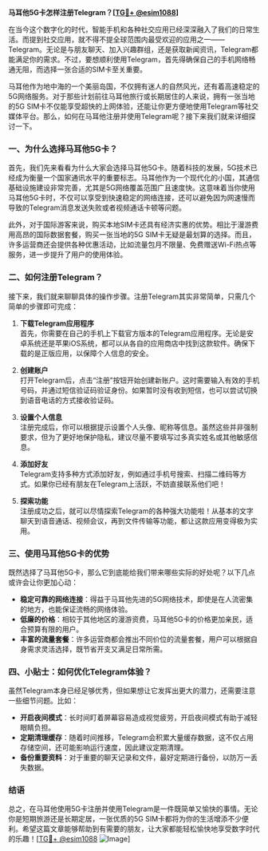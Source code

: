 **马耳他5G卡怎样注册Telegram？[[TG💪+ @esim1088](https://t.me/s/esim1088)]**

在当今这个数字化的时代，智能手机和各种社交应用已经深深融入了我们的日常生活。而提到社交应用，就不得不提全球范围内最受欢迎的应用之一——Telegram。无论是与朋友聊天、加入兴趣群组，还是获取新闻资讯，Telegram都能满足你的需求。不过，要想顺利使用Telegram，首先得确保自己的手机网络畅通无阻，而选择一张合适的SIM卡至关重要。

马耳他作为地中海的一个美丽岛国，不仅拥有迷人的自然风光，还有着高速稳定的5G网络服务。对于那些计划前往马耳他旅行或长期居住的人来说，拥有一张当地的5G SIM卡不仅能享受超快的上网体验，还能让你更方便地使用Telegram等社交媒体平台。那么，如何在马耳他注册并使用Telegram呢？接下来我们就来详细探讨一下。

### 一、为什么选择马耳他5G卡？

首先，我们先来看看为什么大家会选择马耳他5G卡。随着科技的发展，5G技术已经成为衡量一个国家通讯水平的重要标志。马耳他作为一个现代化的小国，其通信基础设施建设非常完善，尤其是5G网络覆盖范围广且速度快。这意味着当你使用马耳他5G卡时，不仅可以享受到快速稳定的网络连接，还可以避免因为网速慢而导致的Telegram消息发送失败或者视频通话卡顿等问题。

此外，对于国际游客来说，购买本地SIM卡还具有经济实惠的优势。相比于漫游费用高昂的国际数据套餐，购买一张当地的5G SIM卡无疑是最划算的选择。而且，许多运营商还会提供各种优惠活动，比如流量包月不限量、免费赠送Wi-Fi热点等服务，进一步提升了用户的使用体验。

### 二、如何注册Telegram？

接下来，我们就来聊聊具体的操作步骤。注册Telegram其实非常简单，只需几个简单的步骤即可完成：

1. **下载Telegram应用程序**  
   首先，你需要在自己的手机上下载官方版本的Telegram应用程序。无论是安卓系统还是苹果iOS系统，都可以从各自的应用商店中找到这款软件。确保下载的是正版应用，以保障个人信息的安全。

2. **创建账户**  
   打开Telegram后，点击“注册”按钮开始创建新账户。这时需要输入有效的手机号码，并通过短信验证码验证身份。如果暂时没有收到短信，也可以尝试切换到语音电话的方式接收验证码。

3. **设置个人信息**  
   注册完成后，你可以根据提示设置个人头像、昵称等信息。虽然这些并非强制要求，但为了更好地保护隐私，建议尽量不要填写过多真实姓名或其他敏感信息。

4. **添加好友**  
   Telegram支持多种方式添加好友，例如通过手机号搜索、扫描二维码等方式。如果你已经有朋友在Telegram上活跃，不妨直接联系他们吧！

5. **探索功能**  
   注册成功之后，就可以尽情探索Telegram的各种强大功能啦！从基本的文字聊天到语音通话、视频会议，再到文件传输等功能，都让这款应用变得极为实用。

### 三、使用马耳他5G卡的优势

既然选择了马耳他5G卡，那么它到底能给我们带来哪些实际的好处呢？以下几点或许会让你更加心动：

- **稳定可靠的网络连接**：得益于马耳他先进的5G网络技术，即使是在人流密集的地方，也能保证流畅的网络体验。
- **低廉的价格**：相较于其他地区的漫游资费，马耳他5G卡的价格更加亲民，适合预算有限的用户。
- **丰富的流量套餐**：许多运营商都会推出不同价位的流量套餐，用户可以根据自身需求灵活选择，既节省开支又满足日常所需。

### 四、小贴士：如何优化Telegram体验？

虽然Telegram本身已经足够优秀，但如果想让它发挥出更大的潜力，还需要注意一些细节问题。比如：

- **开启夜间模式**：长时间盯着屏幕容易造成视觉疲劳，开启夜间模式有助于减轻眼睛负担。
- **定期清理缓存**：随着时间推移，Telegram会积累大量缓存数据，这不仅占用存储空间，还可能影响运行速度，因此建议定期清理。
- **备份重要资料**：对于重要的聊天记录和文件，最好定期进行备份，以防万一丢失数据。

### 结语

总之，在马耳他使用5G卡注册并使用Telegram是一件既简单又愉快的事情。无论你是短期旅游还是长期定居，一张优质的5G SIM卡都将为你的生活增添不少便利。希望这篇文章能够帮助到有需要的朋友，让大家都能轻松愉快地享受数字时代的乐趣！[[TG💪+ @esim1088](https://t.me/s/esim1088) ![Image](https://i.postimg.cc/4NQfJmqS/Snipaste-2025-05-13-00-14-12.png)]